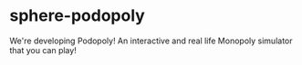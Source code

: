 # sphere-podopoly
We're developing Podopoly! An interactive and real life Monopoly simulator that you can play! 
